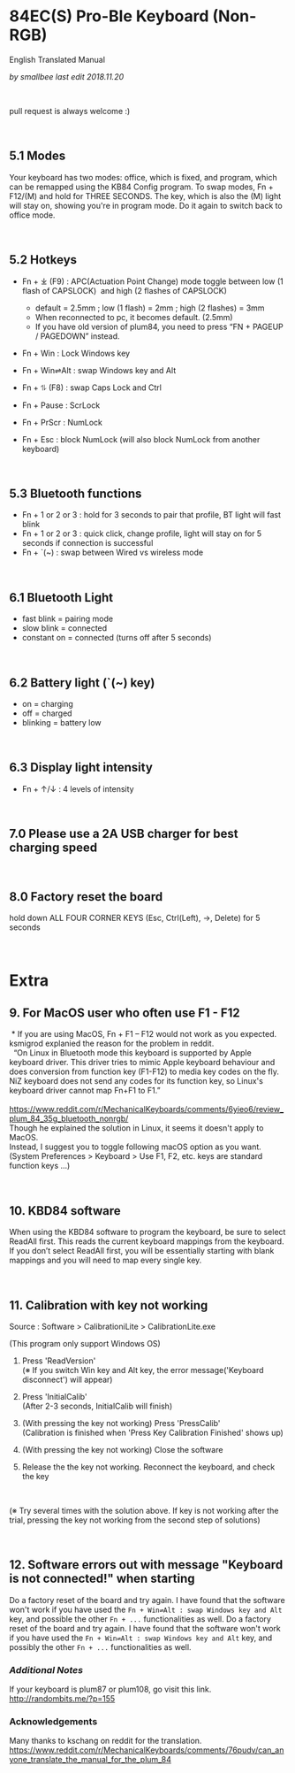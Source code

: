 
# 84EC(S) Pro-Ble Keyboard (Non-RGB)
English Translated Manual

_by smallbee_
_last edit  2018.11.20_

<br>

pull request is always welcome :)

<br>


## 5.1 Modes
Your keyboard has two modes: office, which is fixed, and program, which can be remapped using the KB84 Config program.
To swap modes, Fn + F12/(M) and hold for THREE SECONDS.
The key, which is also the (M) light will stay on, showing you're in program mode.
Do it again to switch back to office mode.

<br>


## 5.2 Hotkeys
* Fn + ⤓ (F9) : APC(Actuation Point Change) mode toggle between low (1 flash of CAPSLOCK)  and high (2 flashes of CAPSLOCK)

    * default = 2.5mm ; low (1 flash) = 2mm ; high (2 flashes) = 3mm
    * When reconnected to pc, it becomes default. (2.5mm)
    * If you have old version of plum84, you need to press “FN + PAGEUP / PAGEDOWN” instead.

* Fn + Win : Lock Windows key
* Fn + Win⇌Alt : swap Windows key and Alt
* Fn + ⥮ (F8) : swap Caps Lock and Ctrl
* Fn + Pause : ScrLock
* Fn + PrScr : NumLock
* Fn + Esc : block NumLock (will also block NumLock from another keyboard)

<br>


## 5.3  Bluetooth functions
* Fn + 1 or 2 or 3 : hold for 3 seconds to pair that profile, BT light will fast blink
* Fn + 1 or 2 or 3 : quick click, change profile, light will stay on for 5 seconds if connection is successful
* Fn + `(~) : swap between Wired vs wireless mode

<br>


## 6.1 Bluetooth Light
* fast blink = pairing mode
* slow blink = connected
* constant on = connected (turns off after 5 seconds)

<br>


## 6.2 Battery light (`(~) key)
* on = charging
* off = charged
* blinking = battery low

<br>


## 6.3 Display light intensity
* Fn + ↑/↓ : 4 levels of intensity

<br>


## 7.0 Please use a 2A USB charger for best charging speed

<br>


## 8.0 Factory reset the board

hold down ALL FOUR CORNER KEYS (Esc, Ctrl(Left), →, Delete) for 5 seconds

<br>


# Extra

## 9. For MacOS user who often use F1 - F12
 *  If you are using MacOS, Fn + F1 – F12 would not work as you expected.
ksmigrod explanied the reason for the problem in reddit. \
  “On Linux in Bluetooth mode this keyboard is supported by Apple keyboard driver. This driver tries to mimic Apple keyboard behaviour and does conversion from function key (F1-F12) to media key codes on the fly. NiZ keyboard does not send any codes for its function key, so Linux's keyboard driver cannot map Fn+F1 to F1.” \
 https://www.reddit.com/r/MechanicalKeyboards/comments/6yieo6/review_plum_84_35g_bluetooth_nonrgb/   \
Though he explained the solution in Linux, it seems it doesn't apply to MacOS. \
Instead, I suggest you to toggle following macOS option as you want.  \
(System Preferences > Keyboard > Use F1, F2, etc. keys are standard function keys …) 

<br>


## 10. KBD84 software
When using the KBD84 software to program the keyboard, be sure to select ReadAll first.  This reads the current keyboard mappings from the keyboard.  If you don’t select ReadAll first, you will be essentially starting with blank mappings and you will need to map every single key.

<br>


## 11. Calibration with key not working
Source : Software > CalibrationiLite > CalibrationLite.exe

(This program only support Windows OS)

1. Press 'ReadVersion' \
(※ If you switch Win key and Alt key, the error message('Keyboard disconnect') will appear)


2. Press 'InitialCalib' \
(After 2-3 seconds, InitialCalib will finish)


3. (With pressing the key not working) Press 'PressCalib' \
(Calibration is finished when 'Press Key Calibration Finished' shows up)


4. (With pressing the key not working) Close the software


5. Release the the key not working. Reconnect the keyboard, and check the key

<br>

(※ Try several times with the solution above. If key is not working after the trial, pressing the key not working from the second step of solutions)

<br>

## 12. Software errors out with message "Keyboard is not connected!" when starting
Do a factory reset of the board and try again. I have found that the software won't work if you have used the ``Fn + Win⇌Alt : swap Windows key and Alt`` key, and possible the other ``Fn + ...`` functionalities as well.	Do a factory reset of the board and try again. I have found that the software won't work if you have used the ``Fn + Win⇌Alt : swap Windows key and Alt`` key, and possibly the other ``Fn + ...`` functionalities as well.

### _**Additional Notes**_
If your keyboard is plum87 or plum108, go visit this link.  \
http://randombits.me/?p=155


### **Acknowledgements**
Many thanks to kschang on reddit for the translation.  \
https://www.reddit.com/r/MechanicalKeyboards/comments/76pudv/can_anyone_translate_the_manual_for_the_plum_84
